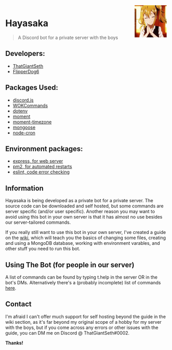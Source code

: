<img src="icon2.png" align="right" />

# Hayasaka
> A Discord bot for a private server with the boys

## Developers:
- [ThatGiantSeth](https://github.com/ThatGiantSeth)
- [FlipperDog6](https://github.com/FlipperDoggit)

## Packages Used:
- [discord.js](https://discord.js.org/#/)
- [WOKCommands](https://www.npmjs.com/package/wokcommands)
- [dotenv](https://www.npmjs.com/package/dotenv)
- [moment](https://momentjs.com)
- [moment-timezone](https://momentjs.com/timezone/)
- [mongoose](https://mongoosejs.com)
- [node-cron](https://www.npmjs.com/package/node-cron)

## Environment packages:
- [express, for web server](https://expressjs.com)
- [pm2, for automated restarts](https://pm2.keymetrics.io)
- [eslint, code error checking](https://eslint.org)

## Information
Hayasaka is being developed as a private bot for a private server. The source code can be downloaded and self hosted, but some commands are server specific (and/or user specific). Another reason you may want to avoid using this bot in your own server is that it has almost no use besides our server-tailored commands. 

If you really still want to use this bot in your own server, I've created a guide on the [wiki](https://github.com/ThatGiantSeth/hayasaka/wiki), which will teach you the basics of changing some files, creating and using a MongoDB database, working with environment varables, and other stuff you need to run this bot.

## Using The Bot (for people in our server)
A list of commands can be found by typing t.help in the server OR in the bot's DMs. Alternatively there's a (probably incomplete) list of commands [here](https://github.com/ThatGiantSeth/hayasaka/wiki/Commands).

## Contact
I'm afraid I can't offer much support for self hosting beyond the guide in the wiki section, as it's far beyond my original scope of a hobby for my server with the boys, but if you come across any errors or other issues with the guide, you can DM me on Discord @ ThatGiantSeth#0002.

**Thanks!**